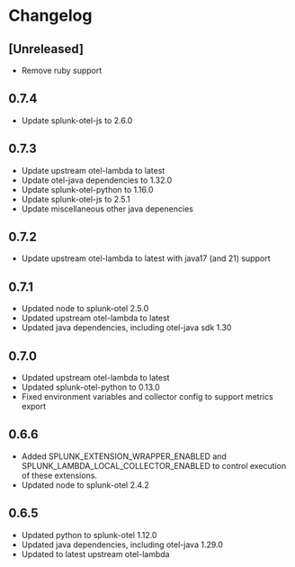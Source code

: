 # Changelog

## [Unreleased]

- Remove ruby support

## 0.7.4

- Update splunk-otel-js to 2.6.0

## 0.7.3

- Update upstream otel-lambda to latest
- Update otel-java dependencies to 1.32.0
- Update splunk-otel-python to 1.16.0
- Update splunk-otel-js to 2.5.1
- Update miscellaneous other java depenencies

## 0.7.2

- Update upstream otel-lambda to latest with java17 (and 21) support

## 0.7.1

- Updated node to splunk-otel 2.5.0
- Updated upstream otel-lambda to latest
- Updated java dependencies, including otel-java sdk 1.30

## 0.7.0

- Updated upstream otel-lambda to latest
- Updated splunk-otel-python to 0.13.0
- Fixed environment variables and collector config to support metrics export

## 0.6.6

- Added SPLUNK_EXTENSION_WRAPPER_ENABLED and
  SPLUNK_LAMBDA_LOCAL_COLLECTOR_ENABLED to control execution of
  these extensions.
- Updated node to splunk-otel 2.4.2

## 0.6.5

- Updated python to splunk-otel 1.12.0
- Updated java dependencies, including otel-java 1.29.0
- Updated to latest upstream otel-lambda

